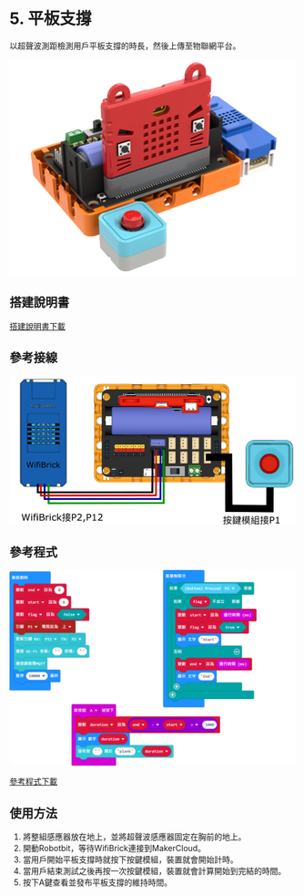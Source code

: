 # 5. 平板支撐

以超聲波測距檢測用戶平板支撐的時長，然後上傳至物聯網平台。

![](./images/plank.png)

## 搭建說明書

[搭建說明書下載](https://github.com/kittenbothk/kittenbothk/raw/master/Kits/fitness/images/plank.pdf)

## 參考接線

![](./images/plank_wire.png)

## 參考程式

![](./images/plank_code1.png)

[參考程式下載](https://makecode.microbit.org/_bLA2urgA7L92)

## 使用方法

1. 將整組感應器放在地上，並將超聲波感應器固定在胸前的地上。
2. 開動Robotbit，等待WifiBrick連接到MakerCloud。
3. 當用戶開始平板支撐時就按下按鍵模組，裝置就會開始計時。
4. 當用戶結束測試之後再按一次按鍵模組，裝置就會計算開始到完結的時間。
5. 按下A鍵查看並發布平板支撐的維持時間。